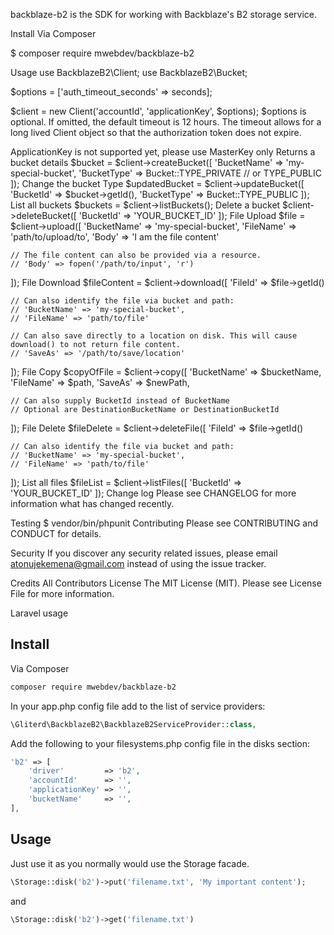 backblaze-b2 is the SDK for working with Backblaze's B2 storage service.

Install
Via Composer

$ composer require mwebdev/backblaze-b2

Usage
use BackblazeB2\Client;
use BackblazeB2\Bucket;

$options = ['auth_timeout_seconds' => seconds];

$client = new Client('accountId', 'applicationKey', $options);
$options is optional. If omitted, the default timeout is 12 hours. The timeout allows for a long lived Client object so that the authorization token does not expire.

ApplicationKey is not supported yet, please use MasterKey only
Returns a bucket details
$bucket = $client->createBucket([
    'BucketName' => 'my-special-bucket',
    'BucketType' => Bucket::TYPE_PRIVATE // or TYPE_PUBLIC
]);
Change the bucket Type
$updatedBucket = $client->updateBucket([
    'BucketId' => $bucket->getId(),
    'BucketType' => Bucket::TYPE_PUBLIC
]);
List all buckets
$buckets = $client->listBuckets();
Delete a bucket
$client->deleteBucket([
    'BucketId' => 'YOUR_BUCKET_ID'
]);
File Upload
$file = $client->upload([
    'BucketName' => 'my-special-bucket',
    'FileName' => 'path/to/upload/to',
    'Body' => 'I am the file content'

    // The file content can also be provided via a resource.
    // 'Body' => fopen('/path/to/input', 'r')
]);
File Download
$fileContent = $client->download([
    'FileId' => $file->getId()

    // Can also identify the file via bucket and path:
    // 'BucketName' => 'my-special-bucket',
    // 'FileName' => 'path/to/file'

    // Can also save directly to a location on disk. This will cause download() to not return file content.
    // 'SaveAs' => '/path/to/save/location'
]);
File Copy
$copyOfFile = $client->copy([
    'BucketName' => $bucketName,
    'FileName'   => $path,
    'SaveAs'     => $newPath,

    // Can also supply BucketId instead of BucketName
    // Optional are DestinationBucketName or DestinationBucketId
]);
File Delete
$fileDelete = $client->deleteFile([
    'FileId' => $file->getId()

    // Can also identify the file via bucket and path:
    // 'BucketName' => 'my-special-bucket',
    // 'FileName' => 'path/to/file'
]);
List all files
$fileList = $client->listFiles([
    'BucketId' => 'YOUR_BUCKET_ID'
]);
Change log
Please see CHANGELOG for more information what has changed recently.

Testing
$ vendor/bin/phpunit
Contributing
Please see CONTRIBUTING and CONDUCT for details.

Security
If you discover any security related issues, please email atonujekemena@gmail.com instead of using the issue tracker.

Credits
All Contributors
License
The MIT License (MIT). Please see License File for more information.



Laravel usage
## Install

Via Composer

``` bash
composer require mwebdev/backblaze-b2
```
In your app.php config file add to the list of service providers:

``` php
\Gliterd\BackblazeB2\BackblazeB2ServiceProvider::class,
```
Add the following to your filesystems.php config file in the disks section:

``` php
'b2' => [
    'driver'         => 'b2',
    'accountId'      => '',
    'applicationKey' => '',
    'bucketName'     => '',
],
```

## Usage

Just use it as you normally would use the Storage facade.

``` php
\Storage::disk('b2')->put('filename.txt', 'My important content');
```
and
``` php
\Storage::disk('b2')->get('filename.txt')
```
